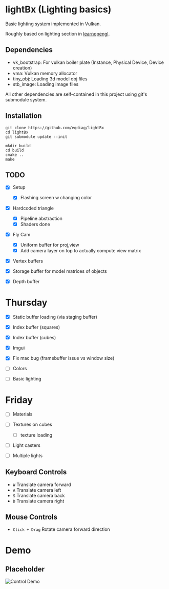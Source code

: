 # lightBx (Lighting basics)

Basic lighting system implemented in Vulkan.

Roughly based on lighting section in [learnopengl](https://learnopengl.com/Lighting).



## Dependencies
- vk_bootstrap: For vulkan boiler plate (Instance, Physical Device, Device creation)
- vma: Vulkan memory allocator
- tiny_obj: Loading 3d model obj files
- stb_image: Loading image files

All other dependencies are self-contained in this project using git's submodule system.


## Installation

```
git clone https://github.com/eqdiag/lightBx
cd lightBx
git submodule update --init

mkdir build
cd build
cmake ..
make
```

## TODO
- [x] Setup
	- [x] Flashing screen w changing color
- [x] Hardcoded triangle
	- [x] Pipeline abstraction
	- [x] Shaders done
- [x] Fly Cam
	- [x] Uniform buffer for proj,view
	- [x] Add camera layer on top to actually compute view matrix
- [x] Vertex buffers 
- [x] Storage buffer for model matrices of objects
- [x] Depth buffer


# Thursday
- [x] Static buffer loading (via staging buffer)
- [x] Index buffer (squares)
- [x] Index buffer (cubes)

- [x] Imgui
- [x] Fix mac bug (framebuffer issue vs window size)
- [ ] Colors
- [ ] Basic lighting

# Friday
- [ ] Materials
- [ ] Textures on cubes
	- [ ] texture loading
- [ ] Light casters
- [ ] Multiple lights


## Keyboard Controls
  * `W` Translate camera forward
  * `A` Translate camera left
  * `S` Translate camera back
  * `D` Translate camera right


## Mouse Controls
  * `Click + Drag` Rotate camera forward direction

# Demo
## Placeholder
![Control Demo](/screenshots/control_demo.gif "Control Demo")



